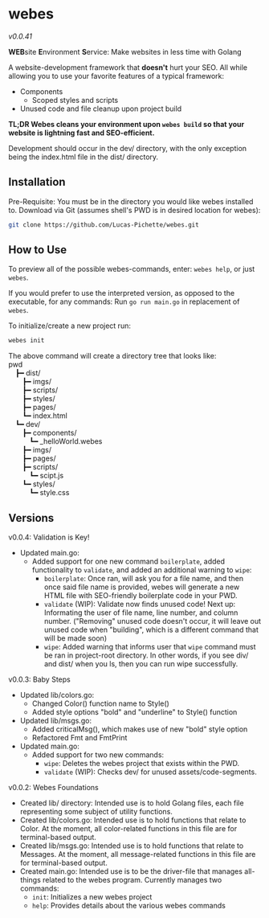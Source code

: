 # webes
_v0.0.41_  
  
**WEB**site **E**nvironment **S**ervice: Make websites in less time with Golang  
  
A website-development framework that **doesn't** hurt your SEO. All while 
allowing you to use your favorite features of a typical framework:  
* Components
  * Scoped styles and scripts
* Unused code and file cleanup upon project build
  
**TL;DR Webes cleans your environment upon `webes build` so that your website is lightning fast and SEO-efficient.**  
  
  
Development should occur in the dev/ directory, with the only exception being 
the index.html file in the dist/ directory.  

## Installation
Pre-Requisite: You must be in the directory you would like webes installed to.
Download via Git (assumes shell's PWD is in desired location for webes):  
```bash
git clone https://github.com/Lucas-Pichette/webes.git
```  

[comment]: <> (TODO: Add Installers for Each System)

## How to Use
To preview all of the possible webes-commands, enter:
`webes help`, or just `webes`. 
  
If you would prefer to use the interpreted version, as opposed to the 
executable, for any commands:
Run `go run main.go` in replacement of `webes`.  
  
To initialize/create a new project run:  
```bash
webes init
```  
  
The above command will create a directory tree that looks like:  
pwd  
&emsp;┣━ dist/  
&emsp;&emsp;┣━ imgs/  
&emsp;&emsp;┣━ scripts/  
&emsp;&emsp;┣━ styles/  
&emsp;&emsp;┣━ pages/  
&emsp;&emsp;┗━ index.html  
&emsp;┗━ dev/  
&emsp;&emsp;┣━ components/  
&emsp;&emsp;&emsp;┗━ _helloWorld.webes  
&emsp;&emsp;┣━ imgs/  
&emsp;&emsp;┣━ pages/  
&emsp;&emsp;┣━ scripts/  
&emsp;&emsp;&emsp;┗━ scipt.js  
&emsp;&emsp;┗━ styles/  
&emsp;&emsp;&emsp;┗━ style.css  

## Versions
v0.0.4: Validation is Key!
* Updated main.go:
  * Added support for one new command `boilerplate`, added functionality to `validate`, and added an additional warning to `wipe`:
    * `boilerplate`: Once ran, will ask you for a file name, and then once said file name is provided, webes will generate a new HTML file with SEO-friendly boilerplate code in your PWD.
    * `validate` (WIP): Validate now finds unused code! Next up: Informating the user of file name, line number, and column number. ("Removing" unused code doesn't occur, it will leave out unused code when "building", which is a different command that will be made soon)
    * `wipe`: Added warning that informs user that `wipe` command must be ran in project-root directory. In other words, if you see div/ and dist/ when you ls, then you can run wipe successfully.

v0.0.3: Baby Steps
* Updated lib/colors.go:
  * Changed Color() function name to Style()
  * Added style options "bold" and "underline" to Style() function
* Updated lib/msgs.go:
  * Added criticalMsg(), which makes use of new "bold" style option
  * Refactored Fmt and FmtPrint
* Updated main.go:
  * Added support for two new commands:
    * `wipe`: Deletes the webes project that exists within the PWD.
    * `validate` (WIP): Checks dev/ for unused assets/code-segments.
  

v0.0.2: Webes Foundations  
* Created lib/ directory: Intended use is to hold Golang files, each file 
    representing some subject of utility functions.
* Created lib/colors.go: Intended use is to hold functions that relate to 
    Color. At the moment, all color-related functions in this file are for 
    terminal-based output.
* Created lib/msgs.go: Intended use is to hold functions that relate to 
    Messages. At the moment, all message-related functions in this file are for 
    terminal-based output.
* Created main.go: Intended use is to be the driver-file that manages 
    all-things related to the webes program. Currently manages two commands: 
    * `init`: Initializes a new webes project
    * `help`: Provides details about the various webes commands


